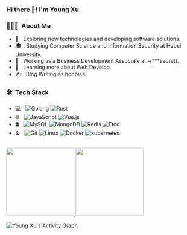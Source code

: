 ### Hi there 👋! I'm Young Xu.

<h3> 👨🏻‍💻 &nbsp;About Me </h3>

- 🤔 &nbsp; Exploring new technologies and developing software solutions.
- 🎓 &nbsp; Studying Computer Science and Information Security at Hebei University.
- 💼 &nbsp; Working as a Business Development Associate at -(***secret).
- 🌱 &nbsp; Learning more about Web Develop.
- ✍️ &nbsp; Blog Writing as hobbies.

<h3> 🛠 &nbsp;Tech Stack</h3>

- 💻 &nbsp;
  ![Golang](https://img.shields.io/badge/-Go-333333?style=flat&logo=go)
  ![Rust](https://img.shields.io/badge/-Rust-333333?style=flat&logo=rust)
- 🌐 &nbsp;
  ![JavaScript](https://img.shields.io/badge/-JavaScript-333333?style=flat&logo=javascript)
  ![Vue.js](https://img.shields.io/badge/-Vue.js-333333?style=flat&logo=Vue.js)
- 🛢 &nbsp;
  ![MySQL](https://img.shields.io/badge/-MySQL-333333?style=flat&logo=mysql)
  ![MongoDB](https://img.shields.io/badge/-MongoDB-333333?style=flat&logo=mongodb)
  ![Redis](https://img.shields.io/badge/-Redis-333333?style=flat&logo=Redis)
  ![Etcd](https://img.shields.io/badge/-etcd-333333?style=flat&logo=etcd)
- ⚙️ &nbsp;
  ![Git](https://img.shields.io/badge/-Git-333333?style=flat&logo=git)
  ![Linux](https://img.shields.io/badge/-Linux-333333?style=flat&logo=linux)
  ![Docker](https://img.shields.io/badge/-Docker-333333?style=flat&logo=Docker)
  ![kubernetes](https://img.shields.io/badge/-kubernetes-333333?style=flat&logo=kubernetes)

<br/>

<a href="https://github.com/xuthus5">
  <img height="180em" src="https://github-readme-stats.vercel.app/api?username=xuthus5&theme=buefy&show_icons=true" />
  <img height="180em" src="https://github-readme-stats.vercel.app/api/top-langs/?username=xuthus5&theme=buefy&layout=compact" />
</a>

[![Young Xu's Activity Graph](https://activity-graph.herokuapp.com/graph?username=xuthus5&custom_title=Young%20Xu's%20Contribution%20Graph&theme=gruvbox&bg_color=282828&hide_border=true&line=d1a01f&point=c58545)](https://xuthus.cc)

<!--
**xuthus5/xuthus5** is a ✨ _special_ ✨ repository because its `README.md` (this file) appears on your GitHub profile.

Here are some ideas to get you started:

- 🔭 I’m currently working on ...
- 🌱 I’m currently learning ...
- 👯 I’m looking to collaborate on ...
- 🤔 I’m looking for help with ...
- 💬 Ask me about ...
- 📫 How to reach me: ...
- 😄 Pronouns: ...
- ⚡ Fun fact: ...
-->
